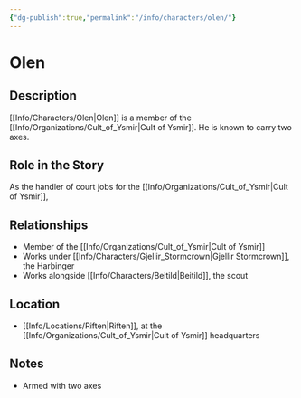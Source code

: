 ```yaml
---
{"dg-publish":true,"permalink":"/info/characters/olen/"}
---
```


# Olen

## Description
[[Info/Characters/Olen\|Olen]] is a member of the [[Info/Organizations/Cult_of_Ysmir\|Cult of Ysmir]]. He is known to carry two axes.

## Role in the Story
As the handler of court jobs for the [[Info/Organizations/Cult_of_Ysmir\|Cult of Ysmir]],

## Relationships
- Member of the [[Info/Organizations/Cult_of_Ysmir\|Cult of Ysmir]]
- Works under [[Info/Characters/Gjellir_Stormcrown\|Gjellir Stormcrown]], the Harbinger
- Works alongside [[Info/Characters/Beitild\|Beitild]], the scout

## Location
- [[Info/Locations/Riften\|Riften]], at the [[Info/Organizations/Cult_of_Ysmir\|Cult of Ysmir]] headquarters

## Notes
- Armed with two axes